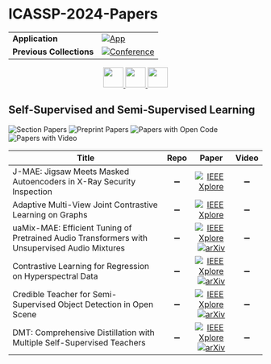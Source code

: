 # ICASSP-2024-Papers

<table>
    <tr>
        <td><strong>Application</strong></td>
        <td>
            <a href="https://huggingface.co/spaces/DmitryRyumin/NewEraAI-Papers" style="float:left;">
                <img src="https://img.shields.io/badge/🤗-NewEraAI--Papers-FFD21F.svg" alt="App" />
            </a>
        </td>
    </tr>
    <tr>
        <td><strong>Previous Collections</strong></td>
        <td>
            <a href="https://github.com/DmitryRyumin/ICASSP-2023-24-Papers/blob/main/README_2023.md">
                <img src="http://img.shields.io/badge/ICASSP-2023-0073AE.svg" alt="Conference">
            </a>
        </td>
    </tr>
</table>

<div align="center">
    <a href="https://github.com/DmitryRyumin/ICASSP-2023-24-Papers/blob/main/sections/2024/main/AASP-L4.md">
        <img src="https://cdn.jsdelivr.net/gh/DmitryRyumin/NewEraAI-Papers@main/images/left.svg" width="40" alt="" />
    </a>
    <a href="https://github.com/DmitryRyumin/ICASSP-2023-24-Papers/">
        <img src="https://cdn.jsdelivr.net/gh/DmitryRyumin/NewEraAI-Papers@main/images/home.svg" width="40" alt="" />
    </a>
    <a href="https://github.com/DmitryRyumin/ICASSP-2023-24-Papers/blob/main/sections/2024/main/SLP-L8.md">
        <img src="https://cdn.jsdelivr.net/gh/DmitryRyumin/NewEraAI-Papers@main/images/right.svg" width="40" alt="" />
    </a>
</div>

## Self-Supervised and Semi-Supervised Learning

![Section Papers](https://img.shields.io/badge/Section%20Papers-6-42BA16) ![Preprint Papers](https://img.shields.io/badge/Preprint%20Papers-4-b31b1b) ![Papers with Open Code](https://img.shields.io/badge/Papers%20with%20Open%20Code-0-1D7FBF) ![Papers with Video](https://img.shields.io/badge/Papers%20with%20Video-0-FF0000)

| **Title** | **Repo** | **Paper** | **Video** |
|-----------|:--------:|:---------:|:---------:|
| J-MAE: Jigsaw Meets Masked Autoencoders in X-Ray Security Inspection | :heavy_minus_sign: | [![IEEE Xplore](https://img.shields.io/badge/IEEE-10448091-E4A42C.svg)](https://ieeexplore.ieee.org/document/10448091) | :heavy_minus_sign: |
| Adaptive Multi-View Joint Contrastive Learning on Graphs | :heavy_minus_sign: | [![IEEE Xplore](https://img.shields.io/badge/IEEE-10447431-E4A42C.svg)](https://ieeexplore.ieee.org/document/10447431) | :heavy_minus_sign: |
| uaMix-MAE: Efficient Tuning of Pretrained Audio Transformers with Unsupervised Audio Mixtures | :heavy_minus_sign: | [![IEEE Xplore](https://img.shields.io/badge/IEEE-10446342-E4A42C.svg)](https://ieeexplore.ieee.org/document/10446342) <br /> [![arXiv](https://img.shields.io/badge/arXiv-2403.09579-b31b1b.svg)](https://arxiv.org/abs/2403.09579) | :heavy_minus_sign: |
| Contrastive Learning for Regression on Hyperspectral Data | :heavy_minus_sign: | [![IEEE Xplore](https://img.shields.io/badge/IEEE-10447980-E4A42C.svg)](https://ieeexplore.ieee.org/document/10447980) <br /> [![arXiv](https://img.shields.io/badge/arXiv-2403.17014-b31b1b.svg)](https://arxiv.org/abs/2403.17014) | :heavy_minus_sign: |
| Credible Teacher for Semi-Supervised Object Detection in Open Scene | :heavy_minus_sign: | [![IEEE Xplore](https://img.shields.io/badge/IEEE-10446485-E4A42C.svg)](https://ieeexplore.ieee.org/document/10446485) <br /> [![arXiv](https://img.shields.io/badge/arXiv-2401.00695-b31b1b.svg)](https://arxiv.org/abs/2401.00695) | :heavy_minus_sign: |
| DMT: Comprehensive Distillation with Multiple Self-Supervised Teachers | :heavy_minus_sign: | [![IEEE Xplore](https://img.shields.io/badge/IEEE-10446419-E4A42C.svg)](https://ieeexplore.ieee.org/document/10446419) <br /> [![arXiv](https://img.shields.io/badge/arXiv-2312.11938-b31b1b.svg)](https://arxiv.org/abs/2312.11938) | :heavy_minus_sign: |